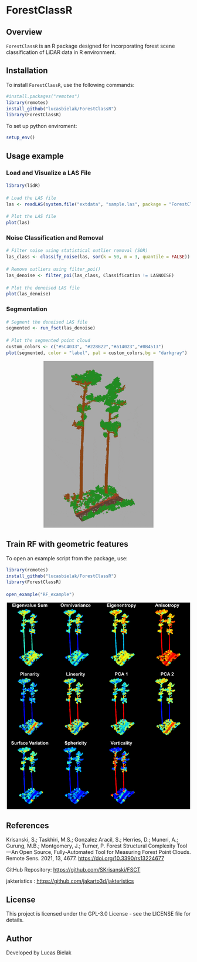 # ForestClassR

## Overview
`ForestClassR` is an R package designed for incorporating forest scene classification of LiDAR data in R environment. 

## Installation
To install `ForestClassR`, use the following commands:

```r
#install.packages("remotes")
library(remotes)
install_github("lucasbielak/ForestClassR")
library(ForestClassR)
```

To set up python enviroment:
```r
setup_env()
```

## Usage example
### Load and Visualize a LAS File
```r
library(lidR)

# Load the LAS file
las <- readLAS(system.file("extdata", "sample.las", package = "ForestClassR"))

# Plot the LAS file
plot(las)
```

### Noise Classification and Removal
```r
# Filter noise using statistical outlier removal (SOR)
las_class <- classify_noise(las, sor(k = 50, m = 3, quantile = FALSE))

# Remove outliers using filter_poi()
las_denoise <- filter_poi(las_class, Classification != LASNOISE)

# Plot the denoised LAS file
plot(las_denoise)
```

### Segmentation
```r
# Segment the denoised LAS file
segmented <- run_fsct(las_denoise)

# Plot the segmented point cloud
custom_colors <- c("#5C4033", "#228B22","#a14023","#8B4513")
plot(segmented, color = "label", pal = custom_colors,bg = "darkgray")
```
<div align="center"> <img src="readme_img/segment_gif.gif" width="300"> </div>

## Train RF with geometric features

To open an example script from the package, use:

```r
library(remotes)
install_github("lucasbielak/ForestClassR")
library(ForestClassR)

open_example("RF_example")
```
<div align="center"> <img src="readme_img/features.png" width="500"> </div>

## References

Krisanski, S.; Taskhiri, M.S.; Gonzalez Aracil, S.; Herries, D.; Muneri, A.; Gurung, M.B.; Montgomery, J.; Turner, P. Forest Structural Complexity Tool—An Open Source, Fully-Automated Tool for Measuring Forest Point Clouds. Remote Sens. 2021, 13, 4677. https://doi.org/10.3390/rs13224677

GitHub Repository: https://github.com/SKrisanski/FSCT

jakteristics : https://github.com/jakarto3d/jakteristics

## License
This project is licensed under the GPL-3.0 License - see the LICENSE file for details.

## Author
Developed by Lucas Bielak



